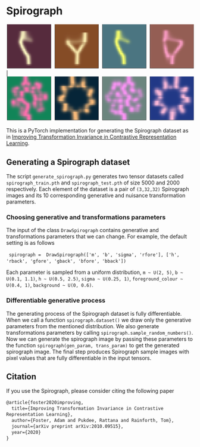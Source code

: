 # Spirograph

![Samples from Spirograph](/fig/spirograph4pic_1.png) | ![Samples from Spirograph](/fig/spirograph4pic_2.png)

This is a PyTorch implementation for generating the Spirograph dataset as in [Improving Transformation Invariance in Contrastive Representation Learning](https://arxiv.org/abs/2010.09515).

## Generating a Spirograph dataset
The script `generate_spirograph.py` generates two tensor datasets called `spirograph_train.pth` and `spirograph_test.pth` of size 5000 and 2000 respectively. Each element of the dataset is a pair of `(3,32,32)` Spirograph images and its 10 corresponding generative and nuisance transformation parameters. 

### Choosing generative and transformations parameters
The input of the class `DrawSpirograph` contains generative and transformations parameters that we can change. For example, the default setting is as follows

``` spirograph =  DrawSpirograph(['m', 'b', 'sigma', 'rfore'], ['h', 'rback', 'gfore', 'gback', 'bfore', 'bback'])```

Each parameter is sampled from a uniform distribution, `m ~ U(2, 5)`, `b ~ U(0.1, 1.1)`, `h ~ U(0.5, 2.5)`, `sigma ~ U(0.25, 1)`, `foreground_colour ~ U(0.4, 1)`, `background ~ U(0, 0.6)`.


### Differentiable generative process
The generating process of the Spirograph dataset is fully differentiable. When we call a function `spirograph.dataset()` we draw only the generative parameters from the mentioned distribution. We also generate transformations parameters by calling `spirograph.sample_random_numbers()`. Now we can generate the spirograph image by passing these parameters to the function `spirograph(gen_param, trans_param)` to get the generated spirograph image. The final step produces Spirograph sample images with pixel values that are fully differentiable in the input tensors.

## Citation
If you use the Spirograph, please consider citing the following paper
```
@article{foster2020improving,
  title={Improving Transformation Invariance in Contrastive Representation Learning},
  author={Foster, Adam and Pukdee, Rattana and Rainforth, Tom},
  journal={arXiv preprint arXiv:2010.09515},
  year={2020}
}
```

